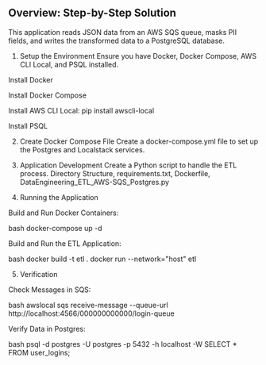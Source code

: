 ## Overview: Step-by-Step Solution
This application reads JSON data from an AWS SQS queue, masks PII fields, and writes the transformed data to a PostgreSQL database.

1. Setup the Environment
Ensure you have Docker, Docker Compose, AWS CLI Local, and PSQL installed.

Install Docker

Install Docker Compose

Install AWS CLI Local: pip install awscli-local

Install PSQL

2. Create Docker Compose File
Create a docker-compose.yml file to set up the Postgres and Localstack services.

3. Application Development
Create a Python script to handle the ETL process.
Directory Structure, requirements.txt, Dockerfile, DataEngineering_ETL_AWS-SQS_Postgres.py

4. Running the Application
   
Build and Run Docker Containers:

bash
docker-compose up -d

Build and Run the ETL Application:

bash
docker build -t etl .
docker run --network="host" etl

5. Verification
   
Check Messages in SQS:

bash
awslocal sqs receive-message --queue-url http://localhost:4566/000000000000/login-queue

Verify Data in Postgres:

bash
psql -d postgres -U postgres -p 5432 -h localhost -W
SELECT * FROM user_logins;


